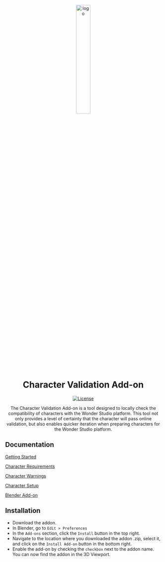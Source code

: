 <p align="center">
  <img src="https://wonderdynamics.com/wp-content/themes/wonder-dynamics-theme-0ykEzQ/assets/images/logo.svg?v1.0" alt="logo" width="30%"/>
</p>

<h1 align="center">
  Character Validation Add-on
</h1>

<div align="center">

  <a href="">![License](https://img.shields.io/badge/License-GPLv3-blue.svg)</a>

</div>

<p align="center">
  The Character Validation Add-on is a tool designed to locally check the compatibility of characters with the Wonder Studio platform. This tool not only provides a level of certainty that the character will pass online validation, but also enables quicker iteration when preparing characters for the Wonder Studio platform.
</p>

## Documentation
[Getting Started](https://help.wonderdynamics.com/character-creation/getting-started)

[Character Requirements](https://help.wonderdynamics.com/character-creation/getting-started/character-requirements)

[Character Warnings](https://help.wonderdynamics.com/character-creation/getting-started/character-warnings)

[Character Setup](https://help.wonderdynamics.com/character-creation/getting-started/character-setup)

[Blender Add-on](https://help.wonderdynamics.com/character-creation/blender-add-on)

## Installation
- Download the addon.
- In Blender, go to `Edit > Preferences`
- In the `Add-ons` section, click the `Install` button in the top right.
- Navigate to the location where you downloaded the addon .zip, select it, and click on the `Install Add-on` button in the bottom right.
- Enable the add-on by checking the `checkbox` next to the addon name. You can now find the addon in the 3D Viewport.
